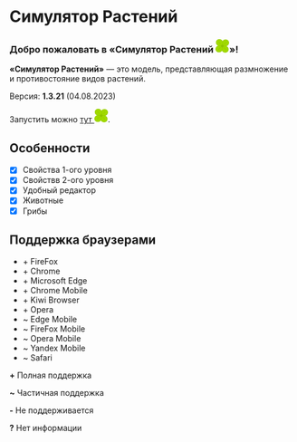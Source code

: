 # Симулятор Растений
### **Добро пожаловать в «Симулятор Растений ![](assets/icon.svg)»!**
**«Симулятор Растений»** — это модель, представляющая размножение и противостояние видов растений.

Версия: **1.3.21** (04.08.2023)

Запустить можно [тут ![](assets/icon.svg "icon.svg")](https://megospc.github.io/plant_simulator "GitHub Pages").

## Особенности
- [x] Свойства 1-ого уровня
- [x] Свойствв 2-ого уровня
- [x] Удобный редактор
- [x] Животные
- [x] Грибы
 
## Поддержка браузерами
- \+ FireFox
- \+ Chrome
- \+ Microsoft Edge
- \+ Chrome Mobile
- \+ Kiwi Browser
- \+ Opera
- ~ Edge Mobile
- ~ FireFox Mobile
- ~ Opera Mobile
- ~ Yandex Mobile
- ~ Safari

**+** Полная поддержка

**~** Частичная поддержка

**-** Не поддерживается

**?** Нет информации
